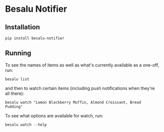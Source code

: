 # Besalu Notifier

## Installation 
```
pip install besalu-notifier
```

## Running
To see the names of items as well as what's currently available as a one-off, run:
```
besalu list
```

and then to watch certain items (including push notifications when they're all there):
```
besalu watch "Lemon Blackberry Muffin, Almond Croissant, Bread Pudding"
```

To see what options are available for watch, run:
```
besalu watch --help
```